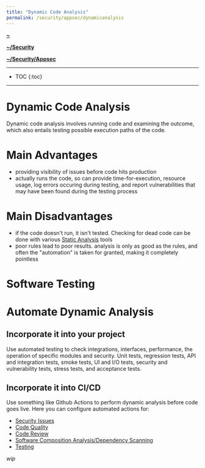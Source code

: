 ```yaml
---
title: "Dynamic Code Analysis"
permalink: /security/appsec/dynamicanalysis
---
```


**[~](../../../README.md)**

**[~/Security](../../security.md)**

**[~/Security/Appsec](../appsec.md)**

---

* TOC
{:toc}

---

# Dynamic Code Analysis

Dynamic code analysis involves running code and examining the outcome, which also entails testing possible execution paths of the code.

# Main Advantages

- providing visibility of issues before code hits production
- actually runs the code, so can provide time-for-execution, resource usage, log errors occuring during testing, and report vulnerabilities that may have been found during the testing process

# Main Disadvantages

- if the code doesn't run, it isn't tested. Checking for dead code can be done with various [Static Analysis](static_analysis.md) tools
- poor rules lead to poor results. analysis is only as good as the rules, and often the "automation" is taken for granted, making it completely pointless

# Software Testing


# Automate Dynamic Analysis

## Incorporate it into your project

Use automated testing to check integrations, interfaces, performance, the operation of specific modules and security. Unit tests, regression tests, API and integration tests, smoke tests, UI and I/O tests, security and vulnerability tests, stress tests, and acceptance tests.

## Incorporate it into CI/CD

Use something like Github Actions to perform dynamic analysis before code goes live. Here you can configure automated actions for:

- [Security Issues](https://github.com/marketplace?category=security&type=actions)
- [Code Quality](https://github.com/marketplace?category=code-quality&type=actions)
- [Code Review](https://github.com/marketplace?category=code-review&type=actions)
- [Software Composition Analysis/Dependency Scanning](https://github.com/marketplace?category=dependency-management&type=actions)
- [Testing](https://github.com/marketplace?category=testing&type=actions)

_wip_
